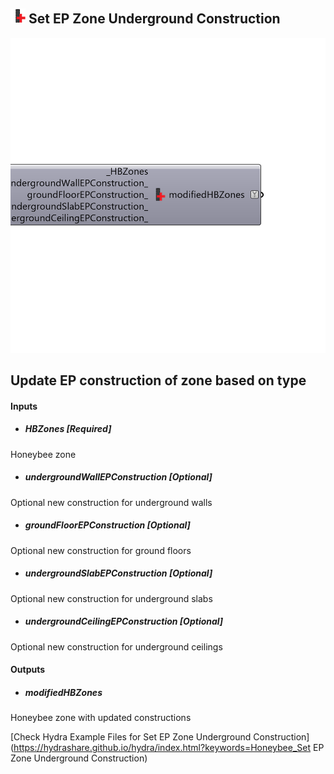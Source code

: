 ## ![](../../images/icons/Set_EP_Zone_Underground_Construction.png) Set EP Zone Underground Construction

![](../../images/components/Set_EP_Zone_Underground_Construction.png)

Update EP construction of zone based on type
 -
 

#### Inputs
* ##### HBZones [Required]
Honeybee zone
* ##### undergroundWallEPConstruction [Optional]
Optional new construction for underground walls
* ##### groundFloorEPConstruction [Optional]
Optional new construction for ground floors
* ##### undergroundSlabEPConstruction [Optional]
Optional new construction for underground slabs
* ##### undergroundCeilingEPConstruction [Optional]
Optional new construction for underground ceilings

#### Outputs
* ##### modifiedHBZones
Honeybee zone with updated constructions


[Check Hydra Example Files for Set EP Zone Underground Construction](https://hydrashare.github.io/hydra/index.html?keywords=Honeybee_Set EP Zone Underground Construction)